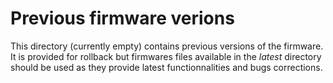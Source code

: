 # Previous firmware verions
This directory (currently empty) contains previous versions of the firmware. It is provided for rollback but firmwares files available in the *latest* directory should be used as they provide latest functionnalities and bugs corrections.